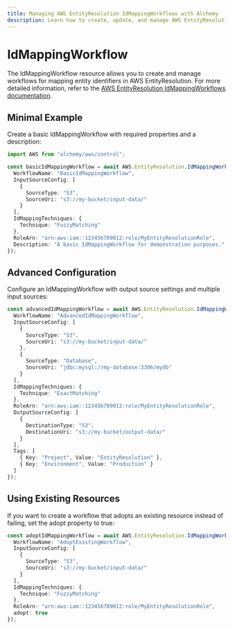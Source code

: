 ```yaml
---
title: Managing AWS EntityResolution IdMappingWorkflows with Alchemy
description: Learn how to create, update, and manage AWS EntityResolution IdMappingWorkflows using Alchemy Cloud Control.
---
```


# IdMappingWorkflow

The IdMappingWorkflow resource allows you to create and manage workflows for mapping entity identifiers in AWS EntityResolution. For more detailed information, refer to the [AWS EntityResolution IdMappingWorkflows documentation](https://docs.aws.amazon.com/entityresolution/latest/userguide/).

## Minimal Example

Create a basic IdMappingWorkflow with required properties and a description:

```ts
import AWS from "alchemy/aws/control";

const basicIdMappingWorkflow = await AWS.EntityResolution.IdMappingWorkflow("basicIdMappingWorkflow", {
  WorkflowName: "BasicIdMappingWorkflow",
  InputSourceConfig: [
    {
      SourceType: "S3",
      SourceUri: "s3://my-bucket/input-data/"
    }
  ],
  IdMappingTechniques: {
    Technique: "FuzzyMatching"
  },
  RoleArn: "arn:aws:iam::123456789012:role/MyEntityResolutionRole",
  Description: "A basic IdMappingWorkflow for demonstration purposes."
});
```

## Advanced Configuration

Configure an IdMappingWorkflow with output source settings and multiple input sources:

```ts
const advancedIdMappingWorkflow = await AWS.EntityResolution.IdMappingWorkflow("advancedIdMappingWorkflow", {
  WorkflowName: "AdvancedIdMappingWorkflow",
  InputSourceConfig: [
    {
      SourceType: "S3",
      SourceUri: "s3://my-bucket/input-data/"
    },
    {
      SourceType: "Database",
      SourceUri: "jdbc:mysql://my-database:3306/mydb"
    }
  ],
  IdMappingTechniques: {
    Technique: "ExactMatching"
  },
  RoleArn: "arn:aws:iam::123456789012:role/MyEntityResolutionRole",
  OutputSourceConfig: [
    {
      DestinationType: "S3",
      DestinationUri: "s3://my-bucket/output-data/"
    }
  ],
  Tags: [
    { Key: "Project", Value: "EntityResolution" },
    { Key: "Environment", Value: "Production" }
  ]
});
```

## Using Existing Resources

If you want to create a workflow that adopts an existing resource instead of failing, set the adopt property to true:

```ts
const adoptIdMappingWorkflow = await AWS.EntityResolution.IdMappingWorkflow("adoptIdMappingWorkflow", {
  WorkflowName: "AdoptExistingWorkflow",
  InputSourceConfig: [
    {
      SourceType: "S3",
      SourceUri: "s3://my-bucket/input-data/"
    }
  ],
  IdMappingTechniques: {
    Technique: "FuzzyMatching"
  },
  RoleArn: "arn:aws:iam::123456789012:role/MyEntityResolutionRole",
  adopt: true
});
```